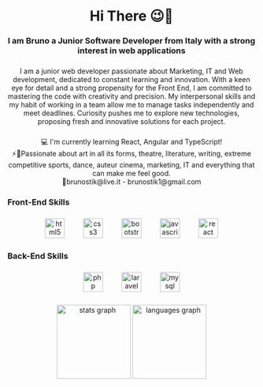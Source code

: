 <h1 align="center">Hi There 😉🤙</h1>

###

<h3 align="center">I am Bruno a Junior Software Developer from Italy with a strong interest in web applications</h3>

###

<p align="center">I am a junior web developer passionate about Marketing, IT and Web development, dedicated to constant learning and innovation. With a keen eye for detail and a strong propensity for the Front End, I am committed to mastering the code with creativity and precision. My interpersonal skills and my habit of working in a team allow me to manage tasks independently and meet deadlines. Curiosity pushes me to explore new technologies, proposing fresh and innovative solutions for each project.</p>

###

<p align="center">💻 I'm currently learning React, Angular and TypeScript! <br>⚡🎯Passionate about art in all its forms, theatre, literature, writing, extreme competitive sports, dance, auteur cinema, marketing, IT and everything that can make me feel good.<br>📧brunostik@live.it - brunostik1@gmail.com</p>

###

<h3 align="left">Front-End Skills</h3>

###

<div align="center">
  <img src="https://cdn.jsdelivr.net/gh/devicons/devicon/icons/html5/html5-original.svg" height="40" alt="html5 logo"  />
  <img width="30" />
  <img src="https://cdn.jsdelivr.net/gh/devicons/devicon/icons/css3/css3-original.svg" height="40" alt="css3 logo"  />
  <img width="30" />
  <img src="https://cdn.jsdelivr.net/gh/devicons/devicon/icons/bootstrap/bootstrap-original-wordmark.svg" height="40" alt="bootstrap logo"  />
  <img width="30" />
  <img src="https://skillicons.dev/icons?i=js" height="40" alt="javascript logo"  />
  <img width="30" />
  <img src="https://cdn.jsdelivr.net/gh/devicons/devicon/icons/react/react-original-wordmark.svg" height="40" alt="react logo"  />
</div>

###

<h3 align="left">Back-End Skills</h3>

###

<div align="center">
  <img src="https://cdn.jsdelivr.net/gh/devicons/devicon/icons/php/php-original.svg" height="40" alt="php logo"  />
  <img width="30" />
  <img src="https://cdn.simpleicons.org/laravel/FF2D20" height="40" alt="laravel logo"  />
  <img width="30" />
  <img src="https://cdn.simpleicons.org/mysql/4479A1" height="40" alt="mysql logo"  />
</div>

###

<div align="center">
  <img src="https://github-readme-stats.vercel.app/api?username=BrunoKuqi&hide_title=false&hide_rank=false&show_icons=true&include_all_commits=true&count_private=true&disable_animations=false&theme=dracula&locale=en&hide_border=false&order=1" height="150" alt="stats graph"  />
  <img src="https://github-readme-stats.vercel.app/api/top-langs?username=BrunoKuqi&locale=en&hide_title=false&layout=compact&card_width=320&langs_count=5&theme=dracula&hide_border=false&order=2" height="150" alt="languages graph"  />
</div>

###
